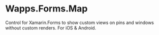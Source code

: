 # Wapps.Forms.Map
Control for Xamarin.Forms to show custom views on pins and windows without custom renders. For iOS &amp; Android.
